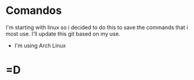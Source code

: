 # Comandos
I'm starting with linux so i decided to do this to save the commands that i most use.
I'll update this git based on my use.
- I'm using Arch Linux 
# =D
